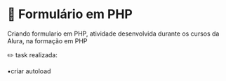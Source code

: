 # :elephant: Formulário em PHP

Criando formulario em PHP, atividade desenvolvida durante os cursos da Alura, na formação em PHP

:pencil2: task realizada:

•criar autoload

